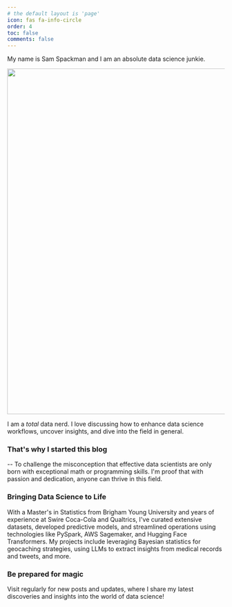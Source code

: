 ```yaml
---
# the default layout is 'page'
icon: fas fa-info-circle
order: 4
toc: false
comments: false
---
```


My name is Sam Spackman and I am an absolute data science junkie.

<img src="/assets/images/About_pics/Sam Headshot.jpg" alt="" style="width:800px;"/>

I am a *total* data nerd. I love discussing how to enhance data science workflows, uncover insights, and dive into the field in general.

### That's why I started this blog

-- To challenge the misconception that effective data scientists are only born with exceptional math or programming skills. I'm proof that with passion and dedication, anyone can thrive in this field.

### Bringing Data Science to Life

With a Master's in Statistics from Brigham Young University and years of experience at Swire Coca-Cola and Qualtrics, I've curated extensive datasets, developed predictive models, and streamlined operations using technologies like PySpark, AWS Sagemaker, and Hugging Face Transformers. My projects include leveraging Bayesian statistics for geocaching strategies, using LLMs to extract insights from medical records and tweets, and more.

### Be prepared for magic

Visit regularly for new posts and updates, where I share my latest discoveries and insights into the world of data science!
